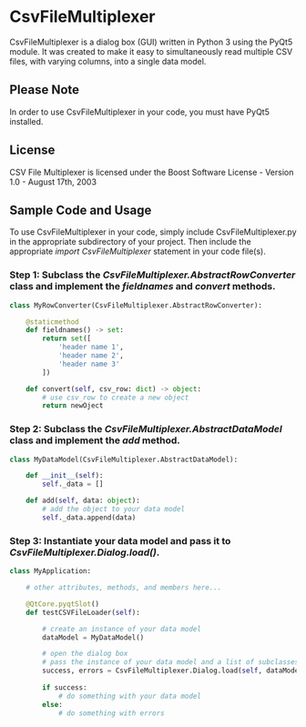 # CsvFileMultiplexer

CsvFileMultiplexer is a dialog box (GUI) written in Python 3 using the PyQt5 module. It was created to make it easy to simultaneously read multiple CSV files, with varying columns, into a single data model.

## Please Note

In order to use CsvFileMultiplexer in your code, you must have PyQt5 installed.

## License

CSV File Multiplexer is licensed under the Boost Software License - Version 1.0 - August 17th, 2003

## Sample Code and Usage

To use CsvFileMultiplexer in your code, simply include CsvFileMultiplexer.py in the appropriate subdirectory of your project. Then include the appropriate *import CsvFileMultiplexer* statement in your code file(s).

### Step 1: Subclass the *CsvFileMultiplexer.AbstractRowConverter* class and implement the *fieldnames* and *convert* methods.

```python
class MyRowConverter(CsvFileMultiplexer.AbstractRowConverter):

    @staticmethod
    def fieldnames() -> set:
        return set([
            'header name 1',
            'header name 2',
            'header name 3'
        ])

    def convert(self, csv_row: dict) -> object:
        # use csv_row to create a new object
        return newOject
```

### Step 2: Subclass the *CsvFileMultiplexer.AbstractDataModel* class and implement the *add* method.

```python
class MyDataModel(CsvFileMultiplexer.AbstractDataModel):

    def __init__(self):
        self._data = []

    def add(self, data: object):
        # add the object to your data model
        self._data.append(data)
```

### Step 3: Instantiate your data model and pass it to *CsvFileMultiplexer.Dialog.load()*.

```python
class MyApplication:

    # other attributes, methods, and members here...

    @QtCore.pyqtSlot()
    def testCSVFileLoader(self):

        # create an instance of your data model
        dataModel = MyDataModel()

        # open the dialog box
        # pass the instance of your data model and a list of subclasses of the CsvFileMultiplexer.AbstractRowConverter class
        success, errors = CsvFileMultiplexer.Dialog.load(self, dataModel, [MyRowConverter])
        
        if success:
            # do something with your data model
        else:
            # do something with errors
```